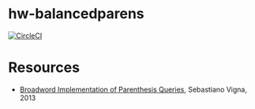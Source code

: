 # hw-balancedparens

[![CircleCI](https://circleci.com/gh/haskell-works/hw-balancedparens.svg?style=svg)](https://circleci.com/gh/haskell-works/hw-balancedparens)

# Resources

* [Broadword Implementation of Parenthesis Queries][1], Sebastiano Vigna, 2013

[1]: https://arxiv.org/pdf/1301.5468.pdf
